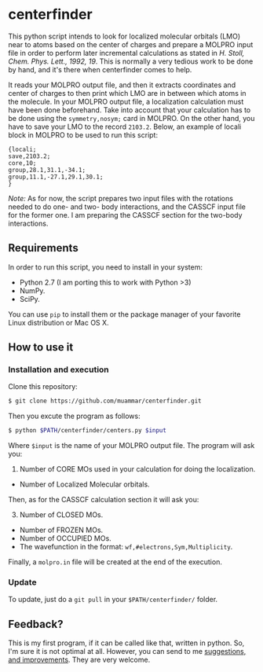 centerfinder
============

This python script intends to look for localized molecular orbitals (LMO) near
to atoms based on the center of charges and prepare a MOLPRO input file in
order to perform later incremental calculations as stated in _H. Stoll, Chem.
Phys. Lett., 1992, 19_. This is normally a very tedious work to be done by
hand, and it's there when centerfinder comes to help.

It reads your MOLPRO output file, and then it extracts coordinates and center
of charges to then print which LMO are in between which atoms in the molecule.
In your MOLPRO output file, a localization calculation must have been done
beforehand. Take into account that your calculation has to be done using the
`symmetry,nosym;` card in MOLPRO. On the other hand, you have to save your LMO
to the record `2103.2`. Below, an example of locali block in MOLPRO to be used
to run this script:

```
{locali;
save,2103.2;
core,10;
group,28.1,31.1,-34.1;
group,11.1,-27.1,29.1,30.1;
}
```

*Note:* As for now, the script prepares two input files with the rotations
needed to do one- and two- body interactions, and the CASSCF input file for the
former one. I am preparing the CASSCF section for the two-body interactions.

## Requirements

In order to run this script, you need to install in your system:

- Python 2.7 (I am porting this to work with Python >3)
- NumPy.
- SciPy.

You can use `pip` to install them or the package manager of your favorite Linux
distribution or Mac OS X.

## How to use it

### Installation and execution

Clone this repository:

```bash
$ git clone https://github.com/muammar/centerfinder.git
```

Then you excute the program as follows:

```bash
$ python $PATH/centerfinder/centers.py $input
```
Where `$input` is the name of your MOLPRO output file. The program will ask you:

1. Number of CORE MOs used in your calculation for doing the localization.
- Number of Localized Molecular orbitals.

Then, as for the CASSCF calculation section it will ask you:

3. Number of CLOSED MOs.
- Number of FROZEN MOs.
- Number of OCCUPIED MOs.
- The wavefunction in the format: `wf,#electrons,Sym,Multiplicity`.

Finally, a `molpro.in` file will be created at the end of the execution.

### Update

To update, just do a `git pull` in your `$PATH/centerfinder/` folder.

## Feedback?

This is my first program, if it can be called like that, written in python. So,
I'm sure it is not optimal at all. However, you can send to me
[suggestions, and improvements](https://github.com/muammar/centerfinder/issues).
They are very welcome.
